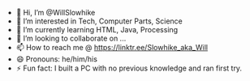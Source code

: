 - 👋 Hi, I’m @WillSlowhike
- 👀 I’m interested in Tech, Computer Parts, Science
- 🌱 I’m currently learning HTML, Java, Processing
- 💞️ I’m looking to collaborate on ...
- 📫 How to reach me @ https://linktr.ee/Slowhike_aka_Will
- 😄 Pronouns: he/him/his
- ⚡ Fun fact: I built a PC with no previous knowledge and ran first try. 

<!---
WillSlowhike/WillSlowhike is a ✨ special ✨ repository because its `README.md` (this file) appears on your GitHub profile.
You can click the Preview link to take a look at your changes.
--->
